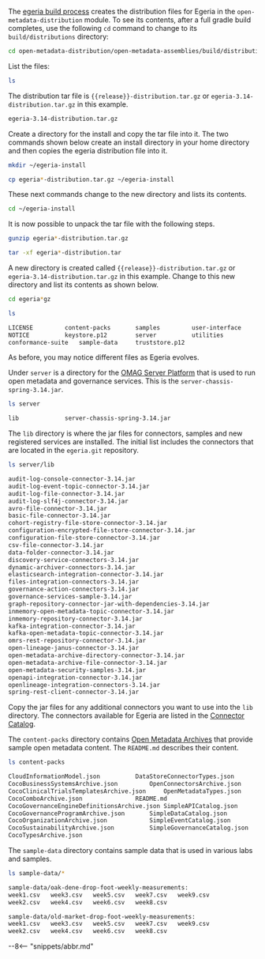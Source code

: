 <!-- SPDX-License-Identifier: CC-BY-4.0 -->
<!-- Copyright Contributors to the ODPi Egeria project. -->


The [egeria build process](/education/tutorials/building-egeria-tutorial/overview) creates the distribution files for Egeria in the `open-metadata-distribution` module.   To see its contents, after a full gradle build completes, use the following `cd` command to change to its `build/distributions` directory:

```bash
cd open-metadata-distribution/open-metadata-assemblies/build/distributions
```
List the files:
```bash
ls
```
The distribution tar file is `{{release}}-distribution.tar.gz` or `egeria-3.14-distribution.tar.gz` in this example.

```bash
egeria-3.14-distribution.tar.gz
```

Create a directory for the install and copy the tar file into it. The two commands shown below create an install directory in your home directory and then copies the egeria distribution file into it.

```bash
mkdir ~/egeria-install
```
```bash
cp egeria*-distribution.tar.gz ~/egeria-install
```

These next commands change to the new directory and lists its contents.

```bash
cd ~/egeria-install
```

It is now possible to unpack the tar file with the following steps.

```bash
gunzip egeria*-distribution.tar.gz
```
```bash
tar -xf egeria*-distribution.tar
```
A new directory is created called `{{release}}-distribution.tar.gz` or `egeria-3.14-distribution.tar.gz` in this example.  Change to this new directory and list its contents as shown below.

```bash
cd egeria*gz
```
```bash
ls
```
```bash
LICENSE			content-packs		samples			user-interface
NOTICE			keystore.p12		server			utilities
conformance-suite	sample-data		truststore.p12
```

As before, you may notice different files as Egeria evolves.

Under `server` is a directory for the [OMAG Server Platform](/concepts/omag-server-platform) that is used to run open metadata and governance services.  This is the `server-chassis-spring-3.14.jar`.  

```bash
ls server
```
```bash
lib				server-chassis-spring-3.14.jar
```
The `lib` directory is where the jar files for connectors, samples and new registered services are installed.  The initial list includes the connectors that are located in the `egeria.git` repository.
```bash
ls server/lib
```
```bash
audit-log-console-connector-3.14.jar
audit-log-event-topic-connector-3.14.jar
audit-log-file-connector-3.14.jar
audit-log-slf4j-connector-3.14.jar
avro-file-connector-3.14.jar
basic-file-connector-3.14.jar
cohort-registry-file-store-connector-3.14.jar
configuration-encrypted-file-store-connector-3.14.jar
configuration-file-store-connector-3.14.jar
csv-file-connector-3.14.jar
data-folder-connector-3.14.jar
discovery-service-connectors-3.14.jar
dynamic-archiver-connectors-3.14.jar
elasticsearch-integration-connector-3.14.jar
files-integration-connectors-3.14.jar
governance-action-connectors-3.14.jar
governance-services-sample-3.14.jar
graph-repository-connector-jar-with-dependencies-3.14.jar
inmemory-open-metadata-topic-connector-3.14.jar
inmemory-repository-connector-3.14.jar
kafka-integration-connector-3.14.jar
kafka-open-metadata-topic-connector-3.14.jar
omrs-rest-repository-connector-3.14.jar
open-lineage-janus-connector-3.14.jar
open-metadata-archive-directory-connector-3.14.jar
open-metadata-archive-file-connector-3.14.jar
open-metadata-security-samples-3.14.jar
openapi-integration-connector-3.14.jar
openlineage-integration-connectors-3.14.jar
spring-rest-client-connector-3.14.jar
```

Copy the jar files for any additional connectors you want to use into the `lib` directory.  The connectors available for Egeria are listed in the [Connector Catalog](/connectors).

The `content-packs` directory contains [Open Metadata Archives](/concepts/open-metadata-archive) that provide sample open metadata content.  The `README.md` describes their content.
```bash
ls content-packs
```
```bash
CloudInformationModel.json			DataStoreConnectorTypes.json
CocoBusinessSystemsArchive.json			OpenConnectorsArchive.json
CocoClinicalTrialsTemplatesArchive.json		OpenMetadataTypes.json
CocoComboArchive.json				README.md
CocoGovernanceEngineDefinitionsArchive.json	SimpleAPICatalog.json
CocoGovernanceProgramArchive.json		SimpleDataCatalog.json
CocoOrganizationArchive.json			SimpleEventCatalog.json
CocoSustainabilityArchive.json			SimpleGovernanceCatalog.json
CocoTypesArchive.json
```
The `sample-data` directory contains sample data that is used in various labs and samples.
```bash
ls sample-data/*
```
```bash
sample-data/oak-dene-drop-foot-weekly-measurements:
week1.csv	week3.csv	week5.csv	week7.csv	week9.csv
week2.csv	week4.csv	week6.csv	week8.csv

sample-data/old-market-drop-foot-weekly-measurements:
week1.csv	week3.csv	week5.csv	week7.csv	week9.csv
week2.csv	week4.csv	week6.csv	week8.csv
```
--8<-- "snippets/abbr.md"
